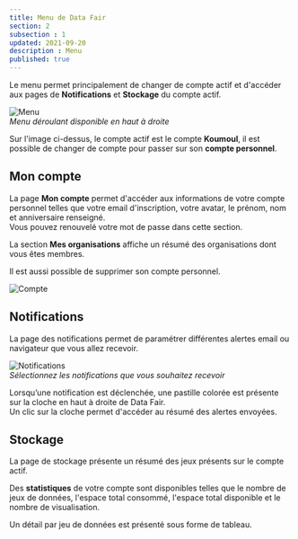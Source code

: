 ```yaml
---
title: Menu de Data Fair
section: 2
subsection : 1
updated: 2021-09-20
description : Menu
published: true
---
```


Le menu permet principalement de changer de compte actif et d'accéder aux pages de **Notifications** et **Stockage** du compte actif.

![Menu](./images/user-guide-backoffice/menu.jpg)  
*Menu déroulant disponible en haut à droite*

Sur l'image ci-dessus, le compte actif est le compte **Koumoul**, il est possible de changer de compte pour passer sur son **compte personnel**.

## Mon compte

La page **Mon compte** permet d'accéder aux informations de votre compte personnel telles que votre email d'inscription, votre avatar, le prénom, nom et anniversaire renseigné.  
Vous pouvez renouvelé votre mot de passe dans cette section.

La section **Mes organisations** affiche un résumé des organisations dont vous êtes membres.

Il est aussi possible de supprimer son compte personnel.

![Compte](./images/user-guide-backoffice/menu-account.jpg)


## Notifications

La page des notifications permet de paramétrer différentes alertes email ou navigateur que vous allez recevoir.  

![Notifications](./images/user-guide-backoffice/notify.jpg)  
*Sélectionnez les notifications que vous souhaitez recevoir*

Lorsqu’une notification est déclenchée, une pastille colorée est présente sur la cloche en haut à droite de Data&nbsp;Fair.  
Un clic sur la cloche permet d'accéder au résumé des alertes envoyées.


## Stockage
La page de stockage présente un résumé des jeux présents sur le compte actif.

Des **statistiques** de votre compte sont disponibles telles que le nombre de jeux de données, l'espace total consommé, l'espace total disponible et le nombre de visualisation.

Un détail par jeu de données est présenté sous forme de tableau.

